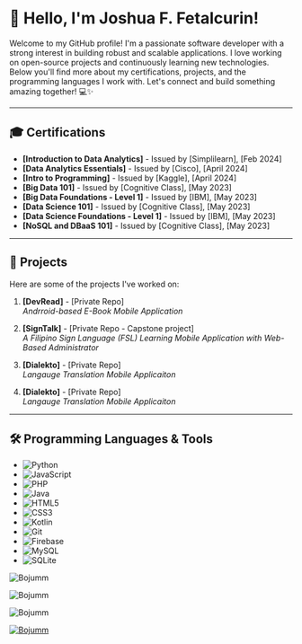 # 👋 Hello, I'm Joshua F. Fetalcurin!

Welcome to my GitHub profile! I'm a passionate software developer with a strong interest in building robust and scalable applications. I love working on open-source projects and continuously learning new technologies. Below you'll find more about my certifications, projects, and the programming languages I work with. Let's connect and build something amazing together! 💻✨

---

## 🎓 Certifications

- **[Introduction to Data Analytics]** - Issued by [Simplilearn], [Feb 2024]
- **[Data Analytics Essentials]** - Issued by [Cisco], [April 2024]
- **[Intro to Programming]** - Issued by [Kaggle], [April 2024]
- **[Big Data 101]** - Issued by [Cognitive Class], [May 2023]
- **[Big Data Foundations - Level 1]** - Issued by [IBM], [May 2023]
- **[Data Science 101]** - Issued by [Cognitive Class], [May 2023]
- **[Data Science Foundations - Level 1]** - Issued by [IBM], [May 2023]
- **[NoSQL and DBaaS 101]** - Issued by [Cognitive Class], [May 2023]

---

## 🚀 Projects

Here are some of the projects I've worked on:

1. **[DevRead]** - [Private Repo]  
   _Andrroid-based E-Book Mobile Application_  

   
2. **[SignTalk]** - [Private Repo - Capstone project]  
   _A Filipino Sign Language (FSL) Learning Mobile Application with Web-Based Administrator_  
  

3. **[Dialekto]** - [Private Repo]  
   _Langauge Translation Mobile Applicaiton_  
  
4. **[Dialekto]** - [Private Repo]  
   _Langauge Translation Mobile Applicaiton_
   
---

## 🛠️ Programming Languages & Tools

- ![Python](https://img.shields.io/badge/-Python-3776AB?logo=python&logoColor=white&style=flat)
- ![JavaScript](https://img.shields.io/badge/-JavaScript-F7DF1E?logo=javascript&logoColor=black&style=flat)
- ![PHP](https://img.shields.io/badge/-PHP-777BB4?logo=php&logoColor=white&style=flat)
- ![Java](https://img.shields.io/badge/-Java-007396?logo=java&logoColor=white&style=flat)
- ![HTML5](https://img.shields.io/badge/-HTML5-E34F26?logo=html5&logoColor=white&style=flat)
- ![CSS3](https://img.shields.io/badge/-CSS3-1572B6?logo=css3&logoColor=white&style=flat)
- ![Kotlin](https://img.shields.io/badge/-Kotlin-339933?logo=kotlin&logoColor=white&style=flat)
- ![Git](https://img.shields.io/badge/-Git-F05032?logo=git&logoColor=white&style=flat)
- ![Firebase](https://img.shields.io/badge/-Firebase-FFCA28?logo=firebase&logoColor=white&style=flat)
- ![MySQL](https://img.shields.io/badge/-MySQL-4479A1?logo=mysql&logoColor=white&style=flat)
- ![SQLite](https://img.shields.io/badge/-SQLite-003B57?logo=sqlite&logoColor=white&style=flat)


<p><img align="center" src="https://github-readme-stats.vercel.app/api?username=Bojumm&show_icons=true&locale=en" alt="Bojumm" /></p>
<p><img align="center" src="https://github-readme-streak-stats.herokuapp.com/?user=Bojumm&" alt="Bojumm" /></p>
<p><img src="https://github-readme-stats.vercel.app/api/top-langs?username=Bojumm&show_icons=true&locale=en&layout=compact" alt="Bojumm" /></p>
<p><a href="https://github.com/ryo-ma/github-profile-trophy"><img src="https://github-profile-trophy.vercel.app/?username=Bojumm" alt="Bojumm" /></a></p>
